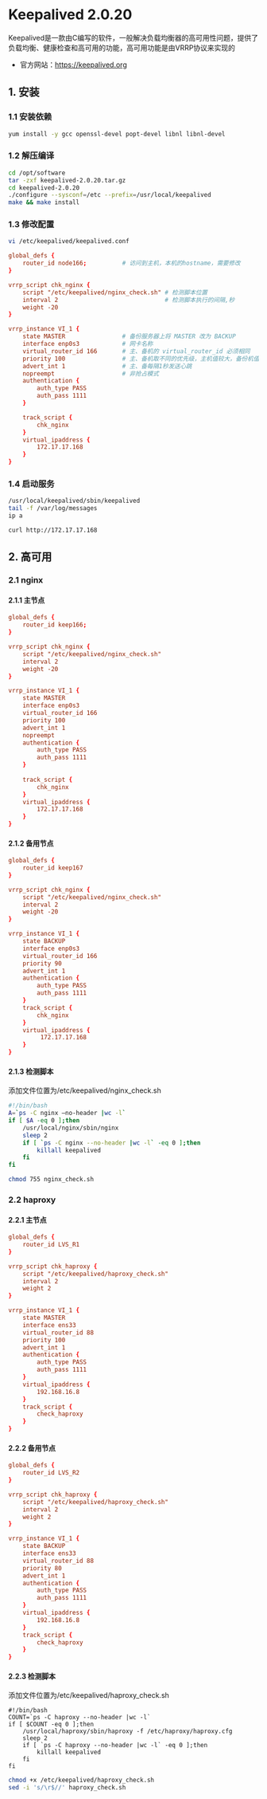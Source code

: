 # Keepalived 2.0.20

Keepalived是一款由C编写的软件，一般解决负载均衡器的高可用性问题，提供了负载均衡、健康检查和高可用的功能，高可用功能是由VRRP协议来实现的

- 官方网站：https://keepalived.org

## 1. 安装

### 1.1 安装依赖

```bash
yum install -y gcc openssl-devel popt-devel libnl libnl-devel
```

### 1.2 解压编译

```bash
cd /opt/software
tar -zxf keepalived-2.0.20.tar.gz
cd keepalived-2.0.20
./configure --sysconf=/etc --prefix=/usr/local/keepalived
make && make install
```

### 1.3 修改配置

```bash
vi /etc/keepalived/keepalived.conf
```

```conf
global_defs {
    router_id node166;          # 访问到主机，本机的hostname，需要修改
}

vrrp_script chk_nginx {
    script "/etc/keepalived/nginx_check.sh" # 检测脚本位置
    interval 2                              # 检测脚本执行的间隔,秒
    weight -20
}

vrrp_instance VI_1 {
    state MASTER                # 备份服务器上将 MASTER 改为 BACKUP
    interface enp0s3            # 网卡名称
    virtual_router_id 166       # 主、备机的 virtual_router_id 必须相同
    priority 100                # 主、备机取不同的优先级，主机值较大，备份机值较小，一般主100从90
    advert_int 1                # 主、备每隔1秒发送心跳
    nopreempt                   # 非抢占模式
    authentication {
        auth_type PASS
        auth_pass 1111
    }

    track_script {
        chk_nginx
    }
    virtual_ipaddress {
        172.17.17.168
    }
}
```

### 1.4 启动服务

```bash
/usr/local/keepalived/sbin/keepalived
tail -f /var/log/messages
ip a
```

```bash
curl http://172.17.17.168
```

## 2. 高可用

### 2.1 nginx

#### 2.1.1 主节点

```conf
global_defs {
    router_id keep166;
}

vrrp_script chk_nginx {
    script "/etc/keepalived/nginx_check.sh"
    interval 2
    weight -20
}

vrrp_instance VI_1 {
    state MASTER
    interface enp0s3
    virtual_router_id 166
    priority 100
    advert_int 1
    nopreempt
    authentication {
        auth_type PASS
        auth_pass 1111
    }
    
    track_script {
        chk_nginx
    }
    virtual_ipaddress {
        172.17.17.168
    }
}
```

#### 2.1.2 备用节点

```conf
global_defs {
    router_id keep167
}

vrrp_script chk_nginx {
    script "/etc/keepalived/nginx_check.sh"
    interval 2
    weight -20
}

vrrp_instance VI_1 {
    state BACKUP
    interface enp0s3
    virtual_router_id 166
    priority 90
    advert_int 1
    authentication {
        auth_type PASS
        auth_pass 1111
    }
    track_script {
        chk_nginx
    }
    virtual_ipaddress {
         172.17.17.168
    }
}
```

#### 2.1.3 检测脚本


添加文件位置为/etc/keepalived/nginx_check.sh

```bash
#!/bin/bash
A=`ps -C nginx –no-header |wc -l`
if [ $A -eq 0 ];then
    /usr/local/nginx/sbin/nginx
    sleep 2
    if [ `ps -C nginx --no-header |wc -l` -eq 0 ];then
        killall keepalived
    fi
fi

```

```bash
chmod 755 nginx_check.sh
```

### 2.2 haproxy

#### 2.2.1 主节点

```conf
global_defs {
    router_id LVS_R1
}

vrrp_script chk_haproxy {
    script "/etc/keepalived/haproxy_check.sh"
    interval 2
    weight 2
}

vrrp_instance VI_1 {
    state MASTER
    interface ens33
    virtual_router_id 88
    priority 100
    advert_int 1
    authentication {
        auth_type PASS
        auth_pass 1111
    }
    virtual_ipaddress {
        192.168.16.8
    }
    track_script {
        check_haproxy
    }
}
```

#### 2.2.2 备用节点

```conf
global_defs {
    router_id LVS_R2
}

vrrp_script chk_haproxy {
    script "/etc/keepalived/haproxy_check.sh"
    interval 2
    weight 2
}

vrrp_instance VI_1 {
    state BACKUP
    interface ens33
    virtual_router_id 88
    priority 80
    advert_int 1
    authentication {
        auth_type PASS
        auth_pass 1111
    }
    virtual_ipaddress {
        192.168.16.8
    }
    track_script {
        check_haproxy
    }
}
```

#### 2.2.3 检测脚本

添加文件位置为/etc/keepalived/haproxy_check.sh

```shell
#!/bin/bash
COUNT=`ps -C haproxy --no-header |wc -l`
if [ $COUNT -eq 0 ];then
    /usr/local/haproxy/sbin/haproxy -f /etc/haproxy/haproxy.cfg
    sleep 2
    if [ `ps -C haproxy --no-header |wc -l` -eq 0 ];then
        killall keepalived
    fi
fi
```

```bash
chmod +x /etc/keepalived/haproxy_check.sh
sed -i 's/\r$//' haproxy_check.sh
```